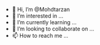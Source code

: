 - 👋 Hi, I’m @Mohdtarzan
- 👀 I’m interested in ...
- 🌱 I’m currently learning ...
- 💞️ I’m looking to collaborate on ...
- 📫 How to reach me ...

<!---
Mohdtarzan/Mohdtarzan is a ✨ special ✨ repository because its `README.md` (this file) appears on your GitHub profile.
You can click the Preview link to take a look at your changes.
--->
